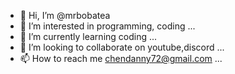 - 👋 Hi, I’m @mrbobatea
- 👀 I’m interested in programming, coding ...
- 🌱 I’m currently learning coding ...
- 💞️ I’m looking to collaborate on youtube,discord ...
- 📫 How to reach me chendanny72@gmail.com ...

<!---
mrbobatea/mrbobatea is a ✨ special ✨ repository because its `README.md` (this file) appears on your GitHub profile.
You can click the Preview link to take a look at your changes.
--->
